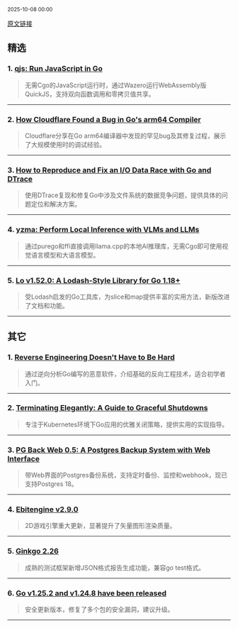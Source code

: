 <sub>2025-10-08 00:00</sub>


[原文链接](https://golangweekly.com/issues/573)


## 精选

### 1. [qjs: Run JavaScript in Go](https://golangweekly.com/link/175350/rss)
> 无需Cgo的JavaScript运行时，通过Wazero运行WebAssembly版QuickJS，支持双向函数调用和零拷贝值共享。

---

### 2. [How Cloudflare Found a Bug in Go's arm64 Compiler](https://golangweekly.com/link/175353/rss)
> Cloudflare分享在Go arm64编译器中发现的罕见bug及其修复过程，展示了大规模使用时的调试经验。

---

### 3. [How to Reproduce and Fix an I/O Data Race with Go and DTrace](https://golangweekly.com/link/175360/rss)
> 使用DTrace复现和修复Go中涉及文件系统的数据竞争问题，提供具体的问题定位和解决方案。

---

### 4. [yzma: Perform Local Inference with VLMs and LLMs](https://golangweekly.com/link/175368/rss)
> 通过purego和ffi直接调用llama.cpp的本地AI推理库，无需Cgo即可使用视觉语言模型和大语言模型。

---

### 5. [Lo v1.52.0: A Lodash-Style Library for Go 1.18+](https://golangweekly.com/link/175369/rss)
> 受Lodash启发的Go工具库，为slice和map提供丰富的实用方法，新版改进了文档和功能。

---

## 其它

### 1. [Reverse Engineering Doesn't Have to Be Hard](https://golangweekly.com/link/175361/rss)
> 通过逆向分析Go编写的恶意软件，介绍基础的反向工程技术，适合初学者入门。

---

### 2. [Terminating Elegantly: A Guide to Graceful Shutdowns](https://golangweekly.com/link/175363/rss)
> 专注于Kubernetes环境下Go应用的优雅关闭策略，提供实用的实现指导。

---

### 3. [PG Back Web 0.5: A Postgres Backup System with Web Interface](https://golangweekly.com/link/175372/rss)
> 带Web界面的Postgres备份系统，支持定时备份、监控和webhook，现已支持Postgres 18。

---

### 4. [Ebitengine v2.9.0](https://golangweekly.com/link/175373/rss)
> 2D游戏引擎重大更新，显著提升了矢量图形渲染质量。

---

### 5. [Ginkgo 2.26](https://golangweekly.com/link/175374/rss)
> 成熟的测试框架新增JSON格式报告生成功能，兼容go test格式。

---

### 6. [Go v1.25.2 and v1.24.8 have been released](https://golangweekly.com/link/175354/rss)
> 安全更新版本，修复了多个包的安全漏洞，建议升级。

---
    